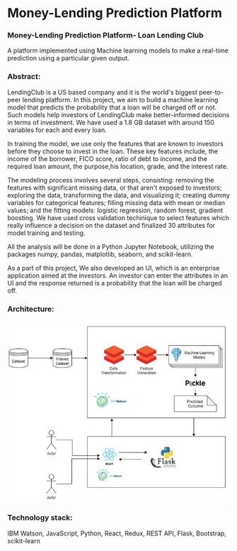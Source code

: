 # Money-Lending Prediction Platform


### Money-Lending Prediction Platform- Loan Lending Club

  A platform implemented using Machine learning models to make a real-time prediction using a particular given output.


### Abstract:

  LendingClub is a US based company and it is the world's biggest peer-to-peer lending platform. In this project, we aim to build a machine learning model that predicts the probability that a loan will be charged off or not. Such models help investors of LendingClub make better-informed decisions in terms of investment. We have used a 1.8 GB dataset with around 150 variables for each and every loan.

  In training the model, we use only the features that are known to investors before they choose to invest in the loan. These key features include, the income of the borrower, FICO score, ratio of debt to income, and the required loan amount, the purpose,his location, grade, and the interest rate.

  The modeling process involves several steps, consisting: removing the features with significant missing data, or that aren't exposed to investors; exploring the data, transforming the data, and visualizing it; creating dummy variables for categorical features; filling missing data with mean or median values; and the fitting models: logistic regression, random forest, gradient boosting. We have used cross validation techinique to select features which really influence a decision on the dataset and finalized 30 attributes for model training and testing. 
  
  All the analysis will be done in a Python Jupyter Notebook, utilizing the packages numpy, pandas, matplotlib, seaborn, and scikit-learn.

  As a part of this project, We also developed an UI, which is an enterprise application aimed at the investors. An investor can enter the attributes in an UI and the response returned is a probability that the loan will be charged off. 
  
  
### Architecture:

![](images/Architechture3.JPG)


### Technology stack:

IBM Watson, JavaScript, Python, React, Redux, REST API, Flask,  Bootstrap, scikit-learn
